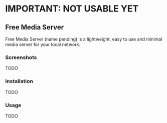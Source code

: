 # IMPORTANT: NOT USABLE YET

## Free Media Server
Free Media Server (name pending) is a lightweight, easy to use and minimal media server for your local network.  

### Screenshots
TODO  

### Installation
TODO  

### Usage
TODO  